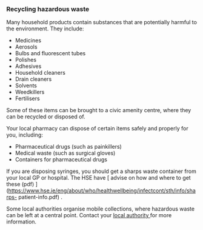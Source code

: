 ###  Recycling hazardous waste

Many household products contain substances that are potentially harmful to the
environment. They include:

  * Medicines 
  * Aerosols 
  * Bulbs and fluorescent tubes 
  * Polishes 
  * Adhesives 
  * Household cleaners 
  * Drain cleaners 
  * Solvents 
  * Weedkillers 
  * Fertilisers 

Some of these items can be brought to a civic amenity centre, where they can
be recycled or disposed of.

Your local pharmacy can dispose of certain items safely and properly for you,
including:

  * Pharmaceutical drugs (such as painkillers) 
  * Medical waste (such as surgical gloves) 
  * Containers for pharmaceutical drugs 

If you are disposing syringes, you should get a sharps waste container from
your local GP or hospital. The HSE have [ advise on how and where to get these
(pdf)
](https://www.hse.ie/eng/about/who/healthwellbeing/infectcont/sth/info/sharps-
patient-info.pdf) .

Some local authorities organise mobile collections, where hazardous waste can
be left at a central point. Contact your [ local authority
](https://www.gov.ie/en/publication/942f74-local-authorities/) for more
information.
